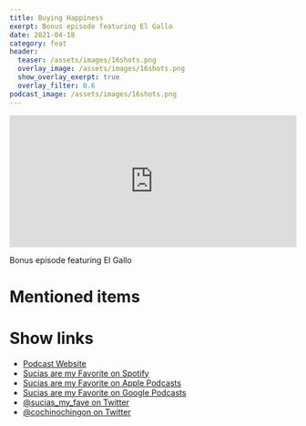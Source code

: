 ```yaml
---
title: Buying Happiness
exerpt: Bonus episode featuring El Gallo
date: 2021-04-18
category: feat
header:
  teaser: /assets/images/16shots.png
  overlay_image: /assets/images/16shots.png
  show_overlay_exerpt: true
  overlay_filter: 0.6
podcast_image: /assets/images/16shots.png
---
```

<iframe src="https://open.spotify.com/embed-podcast/episode/6qiEhTh7t6jOmfHn9i3op0" width="100%" height="232" frameborder="0" allowtransparency="true" allow="encrypted-media"></iframe>

Bonus episode featuring El Gallo

# Mentioned items



# Show links

* <i class=fas fa-link></i> [Podcast Website](https://cochinochingon.com)
* <i class=fab fa-spotify></i> [Sucias are my Favorite on Spotify](https://open.spotify.com/show/3XjoipCU3QzeIaQAAQpBdW)
* <i class=fas fa-podcast></i> [Sucias are my Favorite on Apple Podcasts](https://podcasts.apple.com/us/podcast/sucias-are-my-favorite/id1548173787)
* <i class=fab fa-google-play></i> [Sucias are my Favorite on Google Podcasts](https://podcasts.google.com/feed/aHR0cHM6Ly9hbmNob3IuZm0vcy80MjI0YzYzYy9wb2RjYXN0L3Jzcw==)
* <i class=fab fa-twitter></i> [@sucias_my_fave on Twitter](https://twitter.com/sucias_my_fave)
* <i class=fab fa-twitter></i> [@cochinochingon on Twitter](https://twitter.com/cochinochingon)

